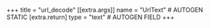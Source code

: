 +++
title = "url_decode"
[[extra.args]]
name = "UrlText" # AUTOGEN STATIC
[extra.return]
type = "text" # AUTOGEN FIELD
+++